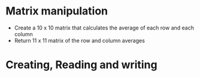# Matrix manipulation

- Create a 10 x 10 matrix that calculates the average of each row and each column
- Return 11 x 11 matrix of the row and column averages

# Creating, Reading and writing

